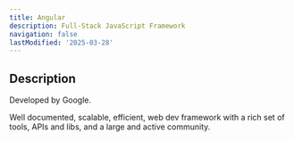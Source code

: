 ```yaml
---
title: Angular
description: Full-Stack JavaScript Framework
navigation: false
lastModified: '2025-03-28'
---
```


## Description

Developed by Google.

Well documented, scalable, efficient, web dev framework with a rich set of tools, APIs and libs, and a large and active community.
